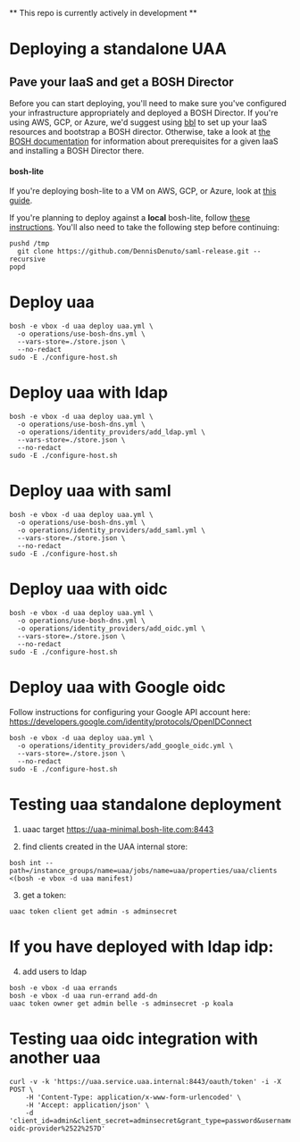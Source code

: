 ** This repo is currently actively in development **
# Deploying a standalone UAA

## Pave your IaaS and get a BOSH Director

Before you can start deploying,
you'll need to make sure you've configured your infrastructure appropriately
and deployed a BOSH Director.
If you're using AWS, GCP, or Azure,
we'd suggest using [bbl](https://github.com/cloudfoundry/bosh-bootloader)
to set up your IaaS resources and bootstrap a BOSH director.
Otherwise, take a look at [the BOSH documentation](https://bosh.io/docs/init.html)
for information about prerequisites for a given IaaS
and installing a BOSH Director there.

#### bosh-lite
If you're deploying bosh-lite to a VM on AWS, GCP, or Azure,
look at [this guide](iaas-support/bosh-lite/README.md).

If you're planning to deploy against a **local** bosh-lite,
follow [these instructions](https://bosh.io/docs/bosh-lite.html).
You'll also need to take the following step before continuing:
```
pushd /tmp
  git clone https://github.com/DennisDenuto/saml-release.git --recursive
popd
```

# Deploy uaa
```
bosh -e vbox -d uaa deploy uaa.yml \
  -o operations/use-bosh-dns.yml \
  --vars-store=./store.json \
  --no-redact
sudo -E ./configure-host.sh
```

# Deploy uaa with ldap
```
bosh -e vbox -d uaa deploy uaa.yml \
  -o operations/use-bosh-dns.yml \
  -o operations/identity_providers/add_ldap.yml \
  --vars-store=./store.json \
  --no-redact
sudo -E ./configure-host.sh
```

# Deploy uaa with saml
```
bosh -e vbox -d uaa deploy uaa.yml \
  -o operations/use-bosh-dns.yml \
  -o operations/identity_providers/add_saml.yml \
  --vars-store=./store.json \
  --no-redact
sudo -E ./configure-host.sh
```

# Deploy uaa with oidc
```
bosh -e vbox -d uaa deploy uaa.yml \
  -o operations/use-bosh-dns.yml \
  -o operations/identity_providers/add_oidc.yml \
  --vars-store=./store.json \
  --no-redact
sudo -E ./configure-host.sh
```
# Deploy uaa with Google oidc
Follow instructions for configuring your Google API account here: https://developers.google.com/identity/protocols/OpenIDConnect

```
bosh -e vbox -d uaa deploy uaa.yml \
  -o operations/identity_providers/add_google_oidc.yml \
  --vars-store=./store.json \
  --no-redact
sudo -E ./configure-host.sh
```

# Testing uaa standalone deployment
1) uaac target https://uaa-minimal.bosh-lite.com:8443

2) find clients created in the UAA internal store:
```
bosh int --path=/instance_groups/name=uaa/jobs/name=uaa/properties/uaa/clients  <(bosh -e vbox -d uaa manifest)
```
3) get a token:
```
uaac token client get admin -s adminsecret
```

# If you have deployed with ldap idp:
4) add users to ldap
```
bosh -e vbox -d uaa errands
bosh -e vbox -d uaa run-errand add-dn
uaac token owner get admin belle -s adminsecret -p koala
```

# Testing uaa oidc integration with another uaa
```
curl -v -k 'https://uaa.service.uaa.internal:8443/oauth/token' -i -X POST \
    -H 'Content-Type: application/x-www-form-urlencoded' \
    -H 'Accept: application/json' \
    -d 'client_id=admin&client_secret=adminsecret&grant_type=password&username=marissa_oidc&password=koala&token_format=jwt&response_type=token&login_hint=%257B%2522origin%2522%253A%2522my-oidc-provider%2522%257D'
```
